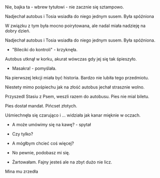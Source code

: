﻿Nie, bajka ta - wbrew tytułowi - nie zacznie się sztampowo.


Nadjechał autobus i Tosia wsiadła do niego jednym susem. Była spóźniona

W związku z tym była mocno poirytowana, ale nadal miała nadzieję na dobry dzień.

Nadjechał autobus i Tosia wsiadła do niego jednym susem. Była spóźniona.

- "Bileciki do kontroli" - krzyknęła.

Autobus utknął w korku, akurat wówczas gdy jej się tak śpieszyło.

- Masakra! - pomyślała.

Na pierwszej lekcji miała być historia. Bardzo nie lubiła tego przedmiotu.

Niestety mimo pośpiechu jak na złość autobus jechał strasznie wolno. 

Przyszedl Stasiu z Psem, weszli razem do autobusu. Pies nie mial biletu.

Pies dostał mandat. Pińcset złotych.

Uśmiechnęła się czarująco i ... widziała jak kanar mięknie w oczach.

- A może umówimy się na kawę? - spytał

- Czy tylko?

- A mógłbym chcieć coś więcej?

- No pewnie, podobasz mi się.

- Żartowałam. Fajny jesteś ale na zbyt dużo nie licz.

Mina mu zrzedła

